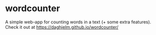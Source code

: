 # wordcounter

A simple web-app for counting words in a text (+ some extra features).
Check it out at https://daghjelm.github.io/wordcounter/


